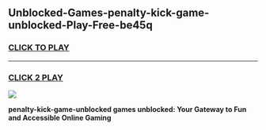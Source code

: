 
## Unblocked-Games-penalty-kick-game-unblocked-Play-Free-be45q
<h3>
<a href="https://premium76.site?title=penalty-kick-game-unblocked&ref=10A">CLICK TO PLAY</a></h3>
<hr>

<h3>
<a href="https://premium76.site?title=penalty-kick-game-unblocked&ref=10A">CLICK 2 PLAY</a>
  
</h3>

<a href="https://premium76.site?title=penalty-kick-game-unblocked&ref=10A"><img src="https://clearcache.store/games.png"></a>


**penalty-kick-game-unblocked games unblocked: Your Gateway to Fun and Accessible Online Gaming**
